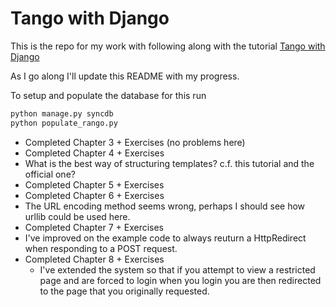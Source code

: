 Tango with Django
=================

This is the repo for my work with following along with the
tutorial [Tango with Django](http://www.tangowithdjango.com/)

As I go along I'll update this README with my progress.

To setup and populate the database for this run

```bash
python manage.py syncdb
python populate_rango.py
```

*  Completed Chapter 3 + Exercises (no problems here)
*  Completed Chapter 4 + Exercises
  * What is the best way of structuring templates? c.f. this
    tutorial and the official one?
*  Completed Chapter 5 + Exercises
*  Completed Chapter 6 + Exercises
  * The URL encoding method seems wrong, perhaps I should see
    how urllib could be used here.
*  Completed Chapter 7 + Exercises
  * I've improved on the example code to always reuturn a HttpRedirect
    when responding to a POST request.
* Completed Chapter 8 + Exercises
  * I've extended the system so that if you attempt to view a restricted
    page and are forced to login when you login you are then redirected to
    the page that you originally requested.
